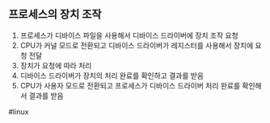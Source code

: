 
## 프로세스의 장치 조작
1. 프로세스가 디바이스 파일을 사용해서 디바이스 드라이버에 장치 조작 요청
2. CPU가 커널 모드로 전환되고 디바이스 드라이버가 레지스터를 사용해서 장치에 요청 전달
3. 장치가 요청에 따라 처리
4. 디바이스 드라이버가 장치의 처리 완료를 확인하고 결과를 받음
5. CPU가 사용자 모드로 전환되고 프로세스가 디바이스 드라이버 처리 완료를 확인해서 결과를 받음


#linux 